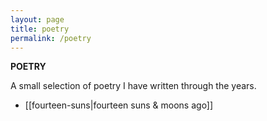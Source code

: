 ```yaml
---
layout: page
title: poetry
permalink: /poetry
---
```


<b>POETRY</b>

A small selection of poetry I have written through the years.

- [[fourteen-suns|fourteen suns & moons ago]]


<style>
  .wrapper {
    max-width: 58em;
  }
</style>